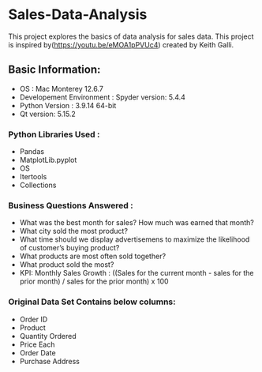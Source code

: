# Sales-Data-Analysis
This project explores the basics of data analysis for sales data. This project is inspired by(https://youtu.be/eMOA1pPVUc4) created by Keith Galli.

## Basic Information:
- OS : Mac Monterey 12.6.7
- Developement Environment : Spyder version: 5.4.4
- Python Version : 3.9.14 64-bit
- Qt version: 5.15.2

### Python Libraries Used :
- Pandas
- MatplotLib.pyplot
- OS
- Itertools
- Collections

### Business Questions Answered :
- What was the best month for sales? How much was earned that month?
- What city sold the most product?
- What time should we display advertisemens to maximize the likelihood of customer’s buying product?
- What products are most often sold together?
- What product sold the most?
- KPI: Monthly Sales Growth :
   ((Sales for the current month - sales for the prior month) / sales for the prior month) x 100

### Original Data Set Contains below columns:
- Order ID
- Product
- Quantity Ordered
- Price Each
- Order Date
- Purchase Address
